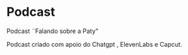 # Podcast
Podcast ¨Falando sobre a Paty"

Podcast criado com apoio do Chatgpt , ElevenLabs e Capcut.
